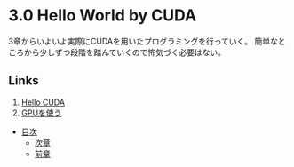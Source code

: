 # 3.0 Hello World by CUDA
3章からいよいよ実際にCUDAを用いたプログラミングを行っていく。
簡単なところから少しずつ段階を踏んでいくので怖気づく必要はない。

## Links
1. [Hello CUDA](./3.1.md)
1. [GPUを使う](./3.2.md)

* [目次](./index.md)
    * [次章](./4.0.md)
    * [前章](./2.0.md)